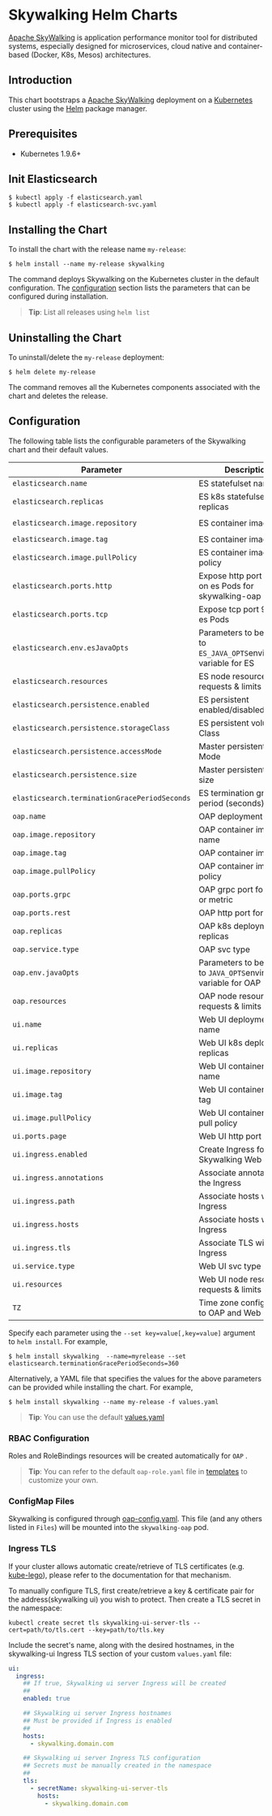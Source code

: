 # Skywalking Helm Charts

[Apache SkyWalking](https://skywalking.apache.org/) is application performance monitor tool for distributed systems, especially designed for microservices, cloud native and container-based (Docker, K8s, Mesos) architectures.

## Introduction

This chart bootstraps a [Apache SkyWalking](https://skywalking.apache.org/) deployment on a [Kubernetes](http://kubernetes.io) cluster using the [Helm](https://helm.sh) package manager.

## Prerequisites

- Kubernetes 1.9.6+ 

## Init Elasticsearch

```console
$ kubectl apply -f elasticsearch.yaml
$ kubectl apply -f elasticsearch-svc.yaml
```

## Installing the Chart

To install the chart with the release name `my-release`:

```console
$ helm install --name my-release skywalking
```

The command deploys Skywalking on the Kubernetes cluster in the default configuration. The [configuration](#configuration) section lists the parameters that can be configured during installation.

> **Tip**: List all releases using `helm list`

## Uninstalling the Chart

To uninstall/delete the `my-release` deployment:

```console
$ helm delete my-release
```

The command removes all the Kubernetes components associated with the chart and deletes the release.

## Configuration

The following table lists the configurable parameters of the Skywalking chart and their default values.

Parameter | Description | Default
--------- | ----------- | -------
`elasticsearch.name` | ES statefulset name | `skywalking-elasticsearch` 
 `elasticsearch.replicas`                      | ES k8s statefulset replicas | `3` 
`elasticsearch.image.repository` | ES container image name | `docker.elastic.co/elasticsearch/elasticsearch-oss` 
`elasticsearch.image.tag` | ES container image tag | `6.3.2` 
`elasticsearch.image.pullPolicy` | ES container image pull policy | `IfNotPresent`
`elasticsearch.ports.http` | Expose http port 9200 on es Pods for skywalking-oap | `9200` 
`elasticsearch.ports.tcp` | Expose tcp port 9300 on es Pods | `9300` 
`elasticsearch.env.esJavaOpts` | Parameters to be added to `ES_JAVA_OPTS`environment variable for ES | `"-Xms4g -Xmx4g"` 
`elasticsearch.resources` | ES node resources requests & limits | `requests.memory=8Gi，limits.memory=16Gi - cpu limit must be an integer` 
`elasticsearch.persistence.enabled` | ES persistent enabled/disabled | `true` 
`elasticsearch.persistence.storageClass` | ES persistent volume Class | `fast` 
`elasticsearch.persistence.accessMode` | Master persistent Access Mode | `ReadWriteOnce` 
 `elasticsearch.persistence.size`              | Master persistent Access size | `30Gi` 
`elasticsearch.terminationGracePeriodSeconds` | ES termination grace period (seconds) | `300` 
`oap.name` | OAP deployment name | `skywalking-oap` 
`oap.image.repository` | OAP container image name | `apache/skywalking-oap-server` 
`oap.image.tag` | OAP container image tag | `6.0.0-GA` 
`oap.image.pullPolicy` | OAP container image pull policy | `IfNotPresent` 
`oap.ports.grpc` | OAP grpc port for tracing or metric | `11800` 
`oap.ports.rest` | OAP http port for Web UI | `12800` 
`oap.replicas` | OAP k8s deployment replicas | `3` 
`oap.service.type` | OAP svc type | `ClusterIP` 
`oap.env.javaOpts` | Parameters to be added to `JAVA_OPTS`environment variable for OAP | `-Xms256M -Xmx512M` 
`oap.resources` | OAP node resources requests & limits | `requests.memory=1Gi，limits.memory=2Gi - cpu limit must be an integer` 
`ui.name` | Web UI deployment name | `skywalking-ui` 
`ui.replicas` | Web UI k8s deployment replicas | `1` 
`ui.image.repository` | Web UI container image name | `apache/skywalking-ui` 
`ui.image.tag` | Web UI container image tag | `6.0.0-GA` 
 `ui.image.pullPolicy`                         | Web UI container image pull policy | `IfNotPresent` 
`ui.ports.page` | Web UI http port | `8080` 
`ui.ingress.enabled` | Create Ingress for Skywalking Web UI | `false` 
`ui.ingress.annotations` | Associate annotations to the Ingress | `{}`
`ui.ingress.path` | Associate hosts with the Ingress | `/` 
`ui.ingress.hosts` | Associate hosts with the Ingress | `[]` 
`ui.ingress.tls` | Associate TLS with the Ingress | `[]` 
 `ui.service.type`                             | Web UI svc type | `NodePort` 
 `ui.resources`                  | Web UI node resources requests & limits | `requests.memory=8Gi，limits.memory=16Gi - cpu limit must be an integer` 
 `TZ` | Time zone configuration to OAP and Web UI | `UTC+0` 

Specify each parameter using the `--set key=value[,key=value]` argument to `helm install`. For example,

```console
$ helm install skywalking  --name=myrelease --set elasticsearch.terminationGracePeriodSeconds=360
```

Alternatively, a YAML file that specifies the values for the above parameters can be provided while installing the chart. For example,

```console
$ helm install skywalking --name my-release -f values.yaml
```

> **Tip**: You can use the default [values.yaml](values.yaml)

### RBAC Configuration
Roles and RoleBindings resources will be created automatically for `OAP` .

> **Tip**: You can refer to the default `oap-role.yaml` file in [templates](templates/) to customize your own.

### ConfigMap Files
Skywalking is configured through [oap-config.yaml](oap-config.yaml). This file (and any others listed in `Files`) will be mounted into the `skywalking-oap` pod.

### Ingress TLS
If your cluster allows automatic create/retrieve of TLS certificates (e.g. [kube-lego](https://github.com/jetstack/kube-lego)), please refer to the documentation for that mechanism.

To manually configure TLS, first create/retrieve a key & certificate pair for the address(skywalking ui) you wish to protect. Then create a TLS secret in the namespace:

```console
kubectl create secret tls skywalking-ui-server-tls --cert=path/to/tls.cert --key=path/to/tls.key
```

Include the secret's name, along with the desired hostnames, in the skywalking-ui Ingress TLS section of your custom `values.yaml` file:

```yaml
ui:
  ingress:
    ## If true, Skywalking ui server Ingress will be created
    ##
    enabled: true

    ## Skywalking ui server Ingress hostnames
    ## Must be provided if Ingress is enabled
    ##
    hosts:
      - skywalking.domain.com

    ## Skywalking ui server Ingress TLS configuration
    ## Secrets must be manually created in the namespace
    ##
    tls:
      - secretName: skywalking-ui-server-tls
        hosts:
          - skywalking.domain.com
```
